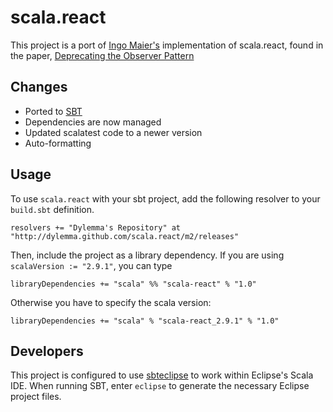 scala.react
===========

This project is a port of [Ingo Maier's](http://lampwww.epfl.ch/~imaier/) implementation of scala.react, found in the paper, [Deprecating the Observer Pattern](http://lampwww.epfl.ch/~imaier/pub/DeprecatingObserversTR2010.pdf)

Changes
-------

 * Ported to [SBT](https://github.com/harrah/xsbt/wiki)
 * Dependencies are now managed
 * Updated scalatest code to a newer version
 * Auto-formatting

Usage
-----

To use `scala.react` with your sbt project, add the following resolver to your `build.sbt` definition.

    resolvers += "Dylemma's Repository" at "http://dylemma.github.com/scala.react/m2/releases"

Then, include the project as a library dependency. If you are using `scalaVersion := "2.9.1"`, you can type

    libraryDependencies += "scala" %% "scala-react" % "1.0"

Otherwise you have to specify the scala version:

    libraryDependencies += "scala" % "scala-react_2.9.1" % "1.0"
	
Developers
----------

This project is configured to use [sbteclipse](https://github.com/typesafehub/sbteclipse) to work within Eclipse's Scala IDE. When running SBT, enter `eclipse` to generate the necessary Eclipse project files.